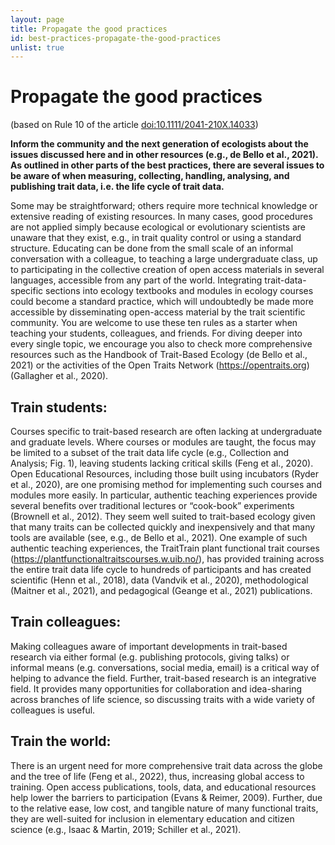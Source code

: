 ```yaml
---
layout: page
title: Propagate the good practices
id: best-practices-propagate-the-good-practices
unlist: true
---
```


# Propagate the good practices
(based on Rule 10 of the article [doi:10.1111/2041-210X.14033](https://doi.org/10.1111/2041-210X.14033))

**Inform the community and the next generation of ecologists about the issues discussed here and in other resources (e.g., de Bello et al., 2021). As outlined in other parts of the best practices, there are several issues to be aware of when measuring, collecting, handling, analysing, and publishing trait data, i.e. the life cycle of trait data.**  

Some may be straightforward; others require more technical knowledge or extensive reading of existing resources. In many cases, good procedures are not applied simply because ecological or evolutionary scientists are unaware that they exist, e.g., in trait quality control or using a standard structure. Educating can be done from the small scale of an informal conversation with a colleague, to teaching a large undergraduate class, up to participating in the collective creation of open access materials in several languages, accessible from any part of the world. Integrating trait-data-specific sections into ecology textbooks and modules in ecology courses could become a standard practice, which will undoubtedly be made more accessible by disseminating open-access material by the trait scientific community. You are welcome to use these ten rules as a starter when teaching your students, colleagues, and friends. For diving deeper into every single topic, we encourage you also to check more comprehensive resources such as the Handbook of Trait-Based Ecology (de Bello et al., 2021) or the activities of the Open Traits Network (https://opentraits.org) (Gallagher et al., 2020).

## Train students: 
Courses specific to trait-based research are often lacking at undergraduate and graduate levels. Where courses or modules are taught, the focus may be limited to a subset of the trait data life cycle (e.g., Collection and Analysis; Fig. 1), leaving students lacking critical skills (Feng et al., 2020). Open Educational Resources, including those built using incubators (Ryder et al., 2020), are one promising method for implementing such courses and modules more easily. In particular, authentic teaching experiences provide several benefits over traditional lectures or “cook-book” experiments (Brownell et al., 2012). They seem well suited to trait-based ecology given that many traits can be collected quickly and inexpensively and that many tools are available (see, e.g., de Bello et al., 2021). One example of such authentic teaching experiences, the TraitTrain plant functional trait courses (https://plantfunctionaltraitscourses.w.uib.no/), has provided training across the entire trait data life cycle to hundreds of participants and has created scientific (Henn et al., 2018), data (Vandvik et al., 2020), methodological (Maitner et al., 2021), and pedagogical (Geange et al., 2021) publications.

## Train colleagues: 
Making colleagues aware of important developments in trait-based research via either formal (e.g. publishing protocols, giving talks) or informal means (e.g. conversations, social media, email) is a critical way of helping to advance the field.  Further, trait-based research is an integrative field. It provides many opportunities for collaboration and idea-sharing across branches of life science,  so discussing traits with a wide variety of colleagues is useful.

## Train the world: 
There is an urgent need for more comprehensive trait data across the globe and the tree of life (Feng et al., 2022), thus, increasing global access to training. Open access publications, tools, data, and educational resources help lower the barriers to participation (Evans & Reimer, 2009). Further, due to the relative ease, low cost, and tangible nature of many functional traits, they are well-suited for inclusion in elementary education and citizen science (e.g., Isaac & Martin, 2019; Schiller et al., 2021).
